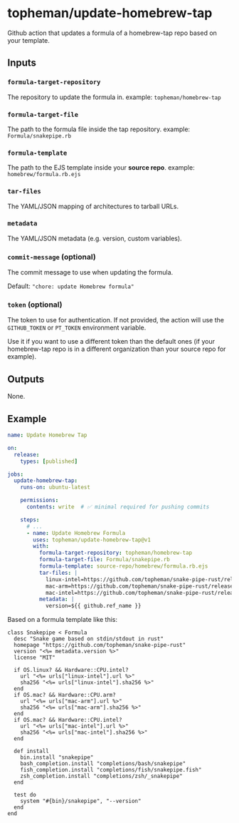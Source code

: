 # topheman/update-homebrew-tap

Github action that updates a formula of a homebrew-tap repo based on your template.

## Inputs

### `formula-target-repository`

The repository to update the formula in. example: `topheman/homebrew-tap`

### `formula-target-file`

The path to the formula file inside the tap repository. example: `Formula/snakepipe.rb`

### `formula-template`

The path to the EJS template inside your **source repo**. example: `homebrew/formula.rb.ejs`

### `tar-files`

The YAML/JSON mapping of architectures to tarball URLs.

### `metadata`

The YAML/JSON metadata (e.g. version, custom variables).

### `commit-message` (optional)

The commit message to use when updating the formula.

Default: `"chore: update Homebrew formula"`

### `token` (optional)

The token to use for authentication. If not provided, the action will use the `GITHUB_TOKEN` or `PT_TOKEN` environment variable.

Use it if you want to use a different token than the default ones (if your homebrew-tap repo is in a different organization than your source repo for example).

## Outputs

None.

## Example

```yaml
name: Update Homebrew Tap

on:
  release:
    types: [published]

jobs:
  update-homebrew-tap:
    runs-on: ubuntu-latest

    permissions:
      contents: write  # ✅ minimal required for pushing commits

    steps:
      # ...
      - name: Update Homebrew Formula
        uses: topheman/update-homebrew-tap@v1
        with:
          formula-target-repository: topheman/homebrew-tap
          formula-target-file: Formula/snakepipe.rb
          formula-template: source-repo/homebrew/formula.rb.ejs
          tar-files: |
            linux-intel=https://github.com/topheman/snake-pipe-rust/releases/download/${{ github.ref_name }}/snakepipe-x86_64-unknown-linux-gnu.tar.gz
            mac-arm=https://github.com/topheman/snake-pipe-rust/releases/download/${{ github.ref_name }}/snakepipe-aarch64-apple-darwin.tar.gz
            mac-intel=https://github.com/topheman/snake-pipe-rust/releases/download/${{ github.ref_name }}/snakepipe-x86_64-apple-darwin.tar.gz
          metadata: |
            version=${{ github.ref_name }}
```

Based on a formula template like this:

```ejs
class Snakepipe < Formula
  desc "Snake game based on stdin/stdout in rust"
  homepage "https://github.com/topheman/snake-pipe-rust"
  version "<%= metadata.version %>"
  license "MIT"

  if OS.linux? && Hardware::CPU.intel?
    url "<%= urls["linux-intel"].url %>"
    sha256 "<%= urls["linux-intel"].sha256 %>"
  end
  if OS.mac? && Hardware::CPU.arm?
    url "<%= urls["mac-arm"].url %>"
    sha256 "<%= urls["mac-arm"].sha256 %>"
  end
  if OS.mac? && Hardware::CPU.intel?
    url "<%= urls["mac-intel"].url %>"
    sha256 "<%= urls["mac-intel"].sha256 %>"
  end

  def install
    bin.install "snakepipe"
    bash_completion.install "completions/bash/snakepipe"
    fish_completion.install "completions/fish/snakepipe.fish"
    zsh_completion.install "completions/zsh/_snakepipe"
  end

  test do
    system "#{bin}/snakepipe", "--version"
  end
end
```
